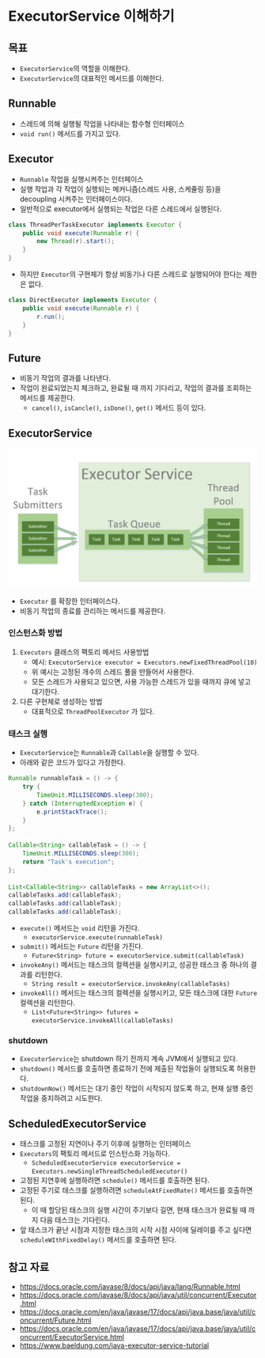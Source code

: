 # ExecutorService 이해하기

## 목표

- `ExecutorService`의 역할을 이해한다.
- `ExecutorService`의 대표적인 메서드를 이해한다.

## Runnable

- 스레드에 의해 실행될 작업을 나타내는 함수형 인터페이스
- `void run()` 메서드를 가지고 있다.

## Executor

- `Runnable` 작업을 실행시켜주는 인터페이스
- 실행 작업과 각 작업이 실행되는 메커니즘(스레드 사용, 스케쥴링 등)을 decoupling 시켜주는 인터페이스이다.
- 일반적으로 executor에서 실행되는 작업은 다른 스레드에서 실행된다.

```java
class ThreadPerTaskExecutor implements Executor {
	public void execute(Runnable r) {
		new Thread(r).start();
	}
}
```

- 하지만 `Executor`의 구현체가 항상 비동기나 다른 스레드로 실행되어야 한다는 제한은 없다.

```java
class DirectExecutor implements Executor {
	public void execute(Runnable r) {
		r.run();
	}
}
```

## Future

- 비동기 작업의 결과를 나타낸다.
- 작업이 완료되었는지 체크하고, 완료될 때 까지 기다리고, 작업의 결과를 조회하는 메서드를 제공한다.
	- `cancel()`, `isCancle()`, `isDone()`, `get()` 메서드 등이 있다.

## ExecutorService

![](assets/Pasted%20image%2020240411180119.png)

- `Executor` 를 확장한 인터페이스다.
- 비동기 작업의 종료를 관리하는 메서드를 제공한다.

### 인스턴스화 방법 

1. `Executors` 클래스의 팩토리 메서드 사용방법
	- 예시: `ExecutorService executor = Executors.newFixedThreadPool(10)`
	- 위 예시는 고정된 개수의 스레드 풀을 만들어서 사용한다.
	- 모든 스레드가 사용되고 있으면, 사용 가능한 스레드가 있을 때까지 큐에 넣고 대기한다.
2. 다른 구현체로 생성하는 방법
	- 대표적으로 `ThreadPoolExecutor` 가 있다.

### 태스크 실행

- `ExecutorService`는 `Runnable`과 `Callable`을 실행할 수 있다.
- 아래와 같은 코드가 있다고 가정한다.

```java
Runnable runnableTask = () -> {
    try {
        TimeUnit.MILLISECONDS.sleep(300);
    } catch (InterruptedException e) {
        e.printStackTrace();
    }
};

Callable<String> callableTask = () -> {
    TimeUnit.MILLISECONDS.sleep(300);
    return "Task's execution";
};

List<Callable<String>> callableTasks = new ArrayList<>();
callableTasks.add(callableTask);
callableTasks.add(callableTask);
callableTasks.add(callableTask);
```

- `execute()` 메서드는 `void` 리턴을 가진다.
	- `executorService.execute(runnableTask)`
- `submit()` 메서드는 `Future` 리턴을 가진다.
	- `Future<String> future = executorService.submit(callableTask)`
- `invokeAny()` 메서드는 태스크의 컬렉션을 실행시키고, 성공한 태스크 중 하나의 결과를 리턴한다.
	- `String result = executorService.invokeAny(callableTasks)`
- `invokeAll()` 메서드는 태스크의 컬렉션을 실행시키고, 모든 태스크에 대한 `Future` 컬렉션을 리턴한다.
	- `List<Future<String>> futures = executorService.invokeAll(callableTasks)`

### shutdown

- `ExecutorService`는 shutdown 하기 전까지 계속 JVM에서 실행되고 있다.
- `shutdown()` 메서드를 호출하면 종료하기 전에 제출된 작업들이 실행되도록 허용한다.
- `shutdownNow()` 메서드는 대기 중인 작업이 시작되지 않도록 하고, 현재 실행 중인 작업을 중지하려고 시도한다.

## ScheduledExecutorService

- 태스크를 고정된 지연이나 주기 이후에 실행하는 인터페이스
- `Executors`의 팩토리 메서드로 인스턴스화 가능하다.
	- `ScheduledExecutorService executorService = Executors.newSingleThreadScheduledExecutor()`
- 고정된 지연후에 실행하려면 `schedule()` 메서드를 호출하면 된다.
- 고정된 주기로 태스크를 실행하려면 `scheduleAtFixedRate()` 메서드를 호출하면 된다.
	- 이 때 할당된 태스크의 실행 시간이 주기보다 길면, 현재 태스크가 완료될 때 까지 다음 태스크는 기다린다.
- 앞 태스크가 끝난 시점과 지정한 태스크의 시작 시점 사이에 딜레이를 주고 싶다면 `scheduleWIthFixedDelay()` 메서드를 호출하면 된다.

## 참고 자료

- https://docs.oracle.com/javase/8/docs/api/java/lang/Runnable.html
- https://docs.oracle.com/javase/8/docs/api/java/util/concurrent/Executor.html
- https://docs.oracle.com/en/java/javase/17/docs/api/java.base/java/util/concurrent/Future.html
- https://docs.oracle.com/en/java/javase/17/docs/api/java.base/java/util/concurrent/ExecutorService.html
- https://www.baeldung.com/java-executor-service-tutorial
